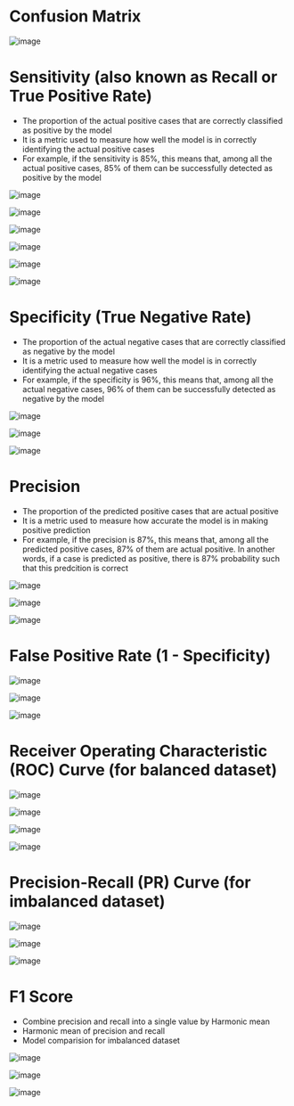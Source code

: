 # Confusion Matrix

![image](https://github.com/yangshiteng/Data-Science-Learning-Path/assets/60442877/046cba68-72a5-4e78-9911-ef58a5d459d0)

# Sensitivity (also known as Recall or True Positive Rate)

* The proportion of the actual positive cases that are correctly classified as positive by the model
* It is a metric used to measure how well the model is in correctly identifying the actual positive cases
* For example, if the sensitivity is 85%, this means that, among all the actual positive cases, 85% of them can be successfully detected as positive by the model

![image](https://github.com/yangshiteng/Data-Science-Learning-Path/assets/60442877/3bd58fb7-1164-488d-bd8a-115561f801bf)

![image](https://github.com/yangshiteng/Data-Science-Learning-Path/assets/60442877/b65466f2-fbc6-4b00-953d-a3efbadefc0c)

![image](https://github.com/yangshiteng/Data-Science-Learning-Path/assets/60442877/43d38e3c-f1dd-46fb-afe3-5aa60f9a5e97)

![image](https://github.com/yangshiteng/Data-Science-Learning-Path/assets/60442877/358fa37b-1196-4eaa-8a10-bd90130d3dac)

![image](https://github.com/yangshiteng/Data-Science-Learning-Path/assets/60442877/2166f913-0ad4-4519-a137-4e8887bc610b)

![image](https://github.com/yangshiteng/Data-Science-Learning-Path/assets/60442877/f5debf69-df39-44e4-abdd-f984a0ca759d)

# Specificity (True Negative Rate)

* The proportion of the actual negative cases that are correctly classified as negative by the model
* It is a metric used to measure how well the model is in correctly identifying the actual negative cases
* For example, if the specificity is 96%, this means that, among all the actual negative cases, 96% of them can be successfully detected as negative by the model

![image](https://github.com/yangshiteng/Data-Science-Learning-Path/assets/60442877/57421d6a-74bb-430c-99c5-0fc73672edcf)

![image](https://github.com/yangshiteng/Data-Science-Learning-Path/assets/60442877/2340c0eb-d990-478d-a53b-796ee76e092b)

![image](https://github.com/yangshiteng/Data-Science-Learning-Path/assets/60442877/0bac6eb9-2c25-45e1-806d-0463a87a2036)

# Precision

* The proportion of the predicted positive cases that are actual positive
* It is a metric used to measure how accurate the model is in making positive prediction
* For example, if the precision is 87%, this means that, among all the predicted positive cases, 87% of them are actual positive. In another words, if a case is predicted as positive, there is 87% probability such that this predcition is correct

![image](https://github.com/yangshiteng/Data-Science-Learning-Path/assets/60442877/f06e806c-d63c-41e2-8fa2-775028e29a57)

![image](https://github.com/yangshiteng/Data-Science-Learning-Path/assets/60442877/03f934a6-4e4c-4068-8fd7-f1b0312b994d)

![image](https://github.com/yangshiteng/Data-Science-Learning-Path/assets/60442877/56542d9a-69d1-4201-b08a-fa8ca1dbb63e)

# False Positive Rate (1 - Specificity)

![image](https://github.com/yangshiteng/Data-Science-Learning-Path/assets/60442877/a18a7661-fef8-47a5-a283-1f909abd8108)

![image](https://github.com/yangshiteng/Data-Science-Learning-Path/assets/60442877/d5047817-e13c-4e6a-a332-f66edbcc824d)

![image](https://github.com/yangshiteng/Data-Science-Learning-Path/assets/60442877/22a3fc81-502d-463d-af97-ea7beb345c55)

# Receiver Operating Characteristic (ROC) Curve (for balanced dataset)

![image](https://github.com/yangshiteng/Data-Science-Learning-Path/assets/60442877/ddc3a801-8d5a-4c2c-be88-086f35561854)

![image](https://github.com/yangshiteng/Data-Science-Learning-Path/assets/60442877/4a1d8c68-caab-4813-96f3-bb8a0a62f166)

![image](https://github.com/yangshiteng/Data-Science-Learning-Path/assets/60442877/3f54e158-4f68-4d8c-a7fc-5e16a342086b)

![image](https://github.com/yangshiteng/Data-Science-Learning-Path/assets/60442877/8efd62df-f59a-40af-b1db-025f8ec32b34)

# Precision-Recall (PR) Curve (for imbalanced dataset)

![image](https://github.com/yangshiteng/Data-Science-Learning-Path/assets/60442877/2add4d21-1e32-4512-a344-18e7f24aae78)

![image](https://github.com/yangshiteng/Data-Science-Learning-Path/assets/60442877/76b980c9-e1e9-479e-968f-f7b37627d3de)

![image](https://github.com/yangshiteng/Data-Science-Learning-Path/assets/60442877/796a1b7f-33f7-4a92-851d-f4ebd73c3508)

# F1 Score 

* Combine precision and recall into a single value by Harmonic mean
* Harmonic mean of precision and recall
* Model comparision for imbalanced dataset

![image](https://github.com/yangshiteng/Data-Science-Learning-Path/assets/60442877/bee9bfa2-20fd-4e09-ad1e-30abf95a8a75)

![image](https://github.com/yangshiteng/Data-Science-Learning-Path/assets/60442877/b26bf2c4-22be-463f-b116-cae996d03e73)

![image](https://github.com/yangshiteng/Data-Science-Learning-Path/assets/60442877/f5eb1453-9dc4-4744-b9d7-9497bde48455)














